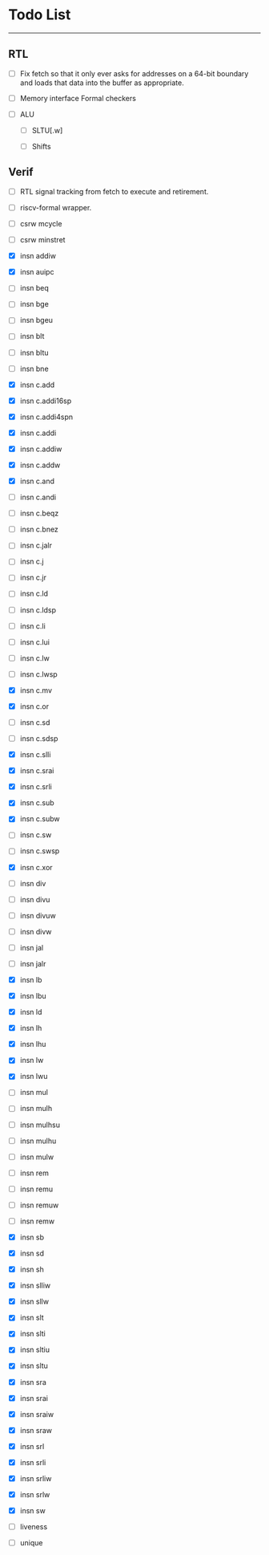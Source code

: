
# Todo List

---

## RTL

- [ ] Fix fetch so that it only ever asks for addresses on a 64-bit boundary
      and loads that data into the buffer as appropriate.

- [ ] Memory interface Formal checkers

- [ ] ALU

  - [ ] SLTU[.w]

  - [ ] Shifts

## Verif

- [ ] RTL signal tracking from fetch to execute and retirement.

- [ ] riscv-formal wrapper.

- [ ] csrw mcycle
- [ ] csrw minstret
- [x] insn addiw
- [x] insn auipc
- [ ] insn beq
- [ ] insn bge
- [ ] insn bgeu
- [ ] insn blt
- [ ] insn bltu
- [ ] insn bne
- [x] insn c.add
- [x] insn c.addi16sp
- [x] insn c.addi4spn
- [x] insn c.addi
- [x] insn c.addiw
- [x] insn c.addw
- [x] insn c.and
- [ ] insn c.andi
- [ ] insn c.beqz
- [ ] insn c.bnez
- [ ] insn c.jalr
- [ ] insn c.j
- [ ] insn c.jr
- [ ] insn c.ld
- [ ] insn c.ldsp
- [ ] insn c.li
- [ ] insn c.lui
- [ ] insn c.lw
- [ ] insn c.lwsp
- [x] insn c.mv
- [x] insn c.or
- [ ] insn c.sd
- [ ] insn c.sdsp
- [x] insn c.slli
- [x] insn c.srai
- [x] insn c.srli
- [x] insn c.sub
- [x] insn c.subw
- [ ] insn c.sw
- [ ] insn c.swsp
- [x] insn c.xor
- [ ] insn div
- [ ] insn divu
- [ ] insn divuw
- [ ] insn divw
- [ ] insn jal
- [ ] insn jalr
- [x] insn lb
- [x] insn lbu
- [x] insn ld
- [x] insn lh
- [x] insn lhu
- [x] insn lw
- [x] insn lwu
- [ ] insn mul
- [ ] insn mulh
- [ ] insn mulhsu
- [ ] insn mulhu
- [ ] insn mulw
- [ ] insn rem
- [ ] insn remu
- [ ] insn remuw
- [ ] insn remw
- [x] insn sb
- [x] insn sd
- [x] insn sh
- [x] insn slliw
- [x] insn sllw
- [x] insn slt
- [x] insn slti
- [x] insn sltiu
- [x] insn sltu
- [x] insn sra
- [x] insn srai
- [x] insn sraiw
- [x] insn sraw
- [x] insn srl
- [x] insn srli
- [x] insn srliw
- [x] insn srlw
- [x] insn sw
- [ ] liveness
- [ ] unique

